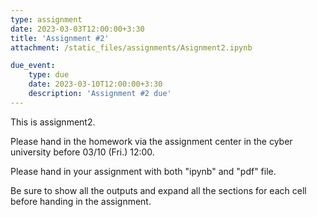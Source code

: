 ```yaml
---
type: assignment
date: 2023-03-03T12:00:00+3:30
title: 'Assignment #2'
attachment: /static_files/assignments/Asignment2.ipynb

due_event: 
    type: due
    date: 2023-03-10T12:00:00+3:30
    description: 'Assignment #2 due'
---
```

This is assignment2.

Please hand in the homework via the assignment center in the cyber university before 03/10 (Fri.) 12:00.

Please hand in your assignment with both "ipynb" and "pdf" file.

Be sure to show all the outputs and expand all the sections for each cell before handing in the assignment.
